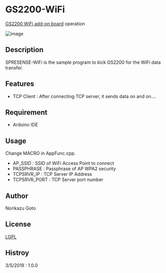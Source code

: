 # GS2200-WiFi

[GS2200 WiFi add-on board](https://idy-design.com/product/is110b.html) operation

![image](https://raw.githubusercontent.com/jittermaster/GS2200-WiFi/master/IS110B.jpg)

## Description

SPRESENSE-WiFi is the sample program to kick GS2200 for the WiFi data transfer.

## Features

- TCP Client : After connecting TCP server, it sends data on and on....

## Requirement

- Arduino IDE

## Usage

Change MACRO in AppFunc.cpp.
- AP_SSID : SSID of WiFi Access Point to connect
- PASSPHRASE : Passphrase of AP WPA2 security
- TCPSRVR_IP : TCP Server IP Address
- TCPSRVR_PORT : TCP Server port number

## Author

Norikazu Goto

## License

[LGPL](http://www.gnu.org/licenses/lgpl.html)

## Histroy

3/5/2019 : 1.0.0

